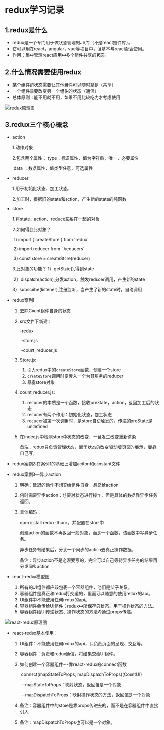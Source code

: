 # redux学习记录

## 1.redux是什么

- redux是一个专门用于做状态管理的JS库（不是react插件库）。
- 它可以用在react，angular，vue等项目中，但基本与react配合使用。
- 作用：集中管理react应用中多个组件共享的状态。

## 2.什么情况需要使用redux

- 某个组件的状态需要让其他组件可以随时拿到（共享）
- 一个组件需要改变另一个组件的状态（通信）
- 总体原则：能不用就不用，如果不用比较吃力才考虑使用

![redux原理图](/Users/wanglsh/Desktop/WEB-DailyStudy2021Running/react/redux/reduxDemo1/redux原理图.png)

## 3.redux三个核心概念

- action

  1.动作对象

  2.包含两个属性：
  	type：标识属性，值为字符串，唯一，必要属性

  ​	data ：数据属性，值类型任意，可选属性

- reducer

  1.用于初始化状态、加工状态。

  2.加工时，根据旧的state和action，产生新的state的纯函数

- store

  1.将state、action、reduce联系在一起的对象

  2.如何得到此对象？

  ​	1) import { createStore } from 'redux'

  ​	2) import reducer from './reducers'

  ​	3) const store = createStore(reducer)

  3.此对象的功能？
  	1）getState(),得到state

  ​	2）dispatch(action),分发action，触发reducer调用，产生新的state

  ​	3）subscribe(listener),注册监听，当产生了新的state时，自动调用

- redux案列1

  1. 去除Count组件自身的状态

  2. src文件下新建：

     -redux

     ​	-store.js

     ​	-count_reducer.js

  3. Store.js:

     1. 引入redux中的`createStore`函数，创建一个store
     2. `createStore`调用时要传入一个为其服务的reducer
     3. 暴露store对象

  4. count_reducer.js:

     1. reducer的本质是一个函数，接收preState，action，返回加工后的状态
     2. reducer有两个作用：初始化状态，加工状态
     3. reducer被第一次调用时，是store自动触发的，传递的preState是undefined

  5. 在index.js中检测store中状态的改变，一旦发生改变重新渲染<App />

     备注：redux只负责管理状态，至于状态的改变驱动着页面的展示，要靠自己写。

- redux案例2:在案例1的基础上增加aciton和constant文件

- redux案例3—异步action

  1. 明确：延迟的动作不想交给组件自身，想交给action

  2. 何时需要异步action：想要对状态进行操作，但是具体的数据靠异步任务返回。

  3. 具体编码：

     npm install redux-thunk，并配置在store中

     创建action的函数不再返回一般对象，而是一个函数，该函数中写异步任务。

     异步任务有结果后，分发一个同步的action去真正操作数据。

     备注：异步action不是必须要写的，完全可以自己等待异步任务的结果再分发同步action

- react-redux模型图

  1. 所有的UI组件都应该包裹一个容器组件，他们是父子关系。
  2. 容器组件是真正和redux打交道的，里面可以随意的使用redux的api。
  3. UI组件中不能使用任何redux的api。
  4. 容器组件会传给UI组件：redux中所保存的状态、用于操作状态的方法。
  5. 容器组件给UI传递状态、操作状态的方法均通过props传递。

![react-redux原理图](/Users/wanglsh/Desktop/WEB-DailyStudy2021Running/react/redux/reduxDemo4_react-redux/react-redux原理图.png)

- react-redux基本使用：

  1. UI组件：不能使用任何redux的api，只负责页面的呈现、交互等。

  2. 容器组件：负责和redux通信，将结果交给UI组件。

  3. 如何创建一个容器组件---靠react-redux的connect函数

     ​	connect(mapStateToProps, mapDispatchToProps)(CountUI)

     ​		--mapStateToProps：映射状态，返回值是一个对象

     ​		--mapDispatchToProps：映射操作状态的方法，返回值是一个对象

  4. 备注：容器组件中的store是靠props传进去的，而不是在容器组件中直接引入

  5. 备注：mapDispatchToProps也可以是一个对象。